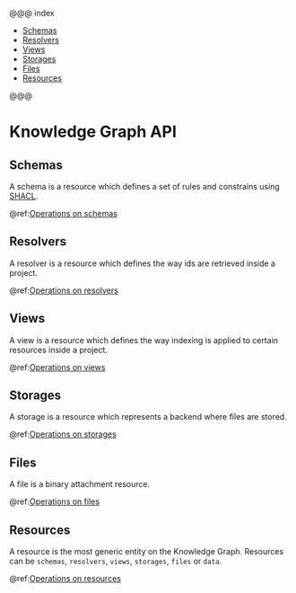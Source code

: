 @@@ index

* [Schemas](kg-schemas-api.md)
* [Resolvers](kg-resolvers-api.md)
* [Views](kg-views-api.md)
* [Storages](kg-storages-api.md)
* [Files](kg-files-api.md)
* [Resources](kg-resources-api.md)

@@@

# Knowledge Graph API

## Schemas

A schema is a resource which defines a set of rules and constrains using [SHACL](https://www.w3.org/TR/shacl/). 

@ref:[Operations on schemas](kg-schemas-api.md)

## Resolvers

A resolver is a resource which defines the way ids are retrieved inside a project.

@ref:[Operations on resolvers](kg-resolvers-api.md)

## Views

A view is a resource which defines the way indexing is applied to certain resources inside a project.

@ref:[Operations on views](kg-views-api.md)

## Storages

A storage is a resource which represents a backend where files are stored.

@ref:[Operations on storages](kg-storages-api.md)

## Files

A file is a binary attachment resource.

@ref:[Operations on files](kg-files-api.md)

## Resources

A resource is the most generic entity on the Knowledge Graph. Resources can be `schemas`, `resolvers`, `views`,
`storages`, `files` or `data`.

@ref:[Operations on resources](kg-resources-api.md)
